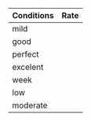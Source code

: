 | Conditions | Rate
|---|---|
| mild |
| good |
| perfect |
| excelent |
| week |
| low |
| moderate |

